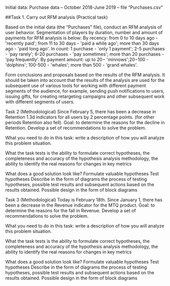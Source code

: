 Initial data:
Purchase data – October 2018-June 2019 – file “Purchases.csv”

##Task 1. Carry out RFM analysis (Practical task)

Based on the initial data (the “Purchases” file), conduct an RFM analysis of user behavior.
Segmentation of players by duration, number and amount of payments for RFM analysis is below:
By recency:
from 0 to 10 days ago - 'recently paid'; from 11 to 30 days - 'paid a while ago'; more than 30 days ago - 'paid long ago'.
In count:
1 purchase - 'only 1 payment'; 2-5 purchases - 'pay rarely'; 6-20 purchases - 'pay sometimes'; more than 20 purchases - 'pay frequently'.
By payment amount:
up to 20− 'minnows';20−100 - 'dolphins'; 100-500 - 'whales'; more than 500 - 'grand whales'.

Form conclusions and proposals based on the results of the RFM analysis.
It should be taken into account that the results of the analysis are used for the subsequent use of various tools for working with different payment segments of the audience, for example, sending push notifications to users, issuing gifts, for creating retargeting campaigns and other subsequent work with different segments of users.

Task 2 (Methodological)
Since February 5, there has been a decrease in Retention 1.3d indicators for all users by 2 percentage points. (for other periods Retention also fell).
Goal: to determine the reasons for the decline in Retention. Develop a set of recommendations to solve the problem.

What you need to do in this task: write a description of how you will analyze this problem situation.

What the task tests is the ability to formulate correct hypotheses, the completeness and accuracy of the hypothesis analysis methodology, the ability to identify the real reasons for changes in key metrics

What does a good solution look like?
Formulate valuable hypotheses
Test hypotheses
Describe in the form of diagrams the process of testing hypotheses, possible test results and subsequent actions based on the results obtained.
Possible design in the form of block diagrams

Task 3 (Methodological)
Today is February 18th. Since January 1, there has been a decrease in the Revenue indicator for the MTQ product.
Goal: to determine the reasons for the fall in Revenue. Develop a set of recommendations to solve the problem.

What you need to do in this task: write a description of how you will analyze this problem situation.

What the task tests is the ability to formulate correct hypotheses, the completeness and accuracy of the hypothesis analysis methodology, the ability to identify the real reasons for changes in key metrics

What does a good solution look like?
Formulate valuable hypotheses
Test hypotheses
Describe in the form of diagrams the process of testing hypotheses, possible test results and subsequent actions based on the results obtained.
Possible design in the form of block diagrams
